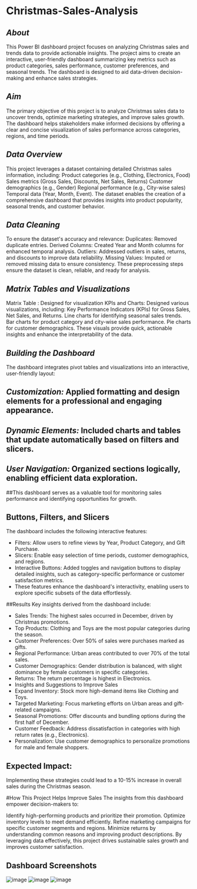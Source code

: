 # Christmas-Sales-Analysis

## *About*
This Power BI dashboard project focuses on analyzing Christmas sales and trends data to provide actionable insights. The project aims to create an interactive, user-friendly dashboard summarizing key metrics such as product categories, sales performance, customer preferences, and seasonal trends. The dashboard is designed to aid data-driven decision-making and enhance sales strategies.

## *Aim*
The primary objective of this project is to analyze Christmas sales data to uncover trends, optimize marketing strategies, and improve sales growth. The dashboard helps stakeholders make informed decisions by offering a clear and concise visualization of sales performance across categories, regions, and time periods.

## *Data Overview*
This project leverages a dataset containing detailed Christmas sales information, including:
Product categories (e.g., Clothing, Electronics, Food)
Sales metrics (Gross Sales, Discounts, Net Sales, Returns)
Customer demographics (e.g., Gender)
Regional performance (e.g., City-wise sales)
Temporal data (Year, Month, Event).
The dataset enables the creation of a comprehensive dashboard that provides insights into product popularity, seasonal trends, and customer behavior.

## *Data Cleaning*
To ensure the dataset's accuracy and relevance:
Duplicates: Removed duplicate entries.
Derived Columns: Created Year and Month columns for enhanced temporal analysis.
Outliers: Addressed outliers in sales, returns, and discounts to improve data reliability.
Missing Values: Imputed or removed missing data to ensure consistency.
These preprocessing steps ensure the dataset is clean, reliable, and ready for analysis.

## *Matrix Tables and Visualizations*
Matrix Table : Designed for visualization
KPIs and Charts: Designed various visualizations, including:
Key Performance Indicators (KPIs) for Gross Sales, Net Sales, and Returns.
Line charts for identifying seasonal sales trends.
Bar charts for product category and city-wise sales performance.
Pie charts for customer demographics.
These visuals provide quick, actionable insights and enhance the interpretability of the data.

## *Building the Dashboard*
The dashboard integrates pivot tables and visualizations into an interactive, user-friendly layout:

## *Customization:* Applied formatting and design elements for a professional and engaging appearance.
## *Dynamic Elements:* Included charts and tables that update automatically based on filters and slicers.
## *User Navigation:* Organized sections logically, enabling efficient data exploration.
##This dashboard serves as a valuable tool for monitoring sales performance and identifying opportunities for growth.

## Buttons, Filters, and Slicers
The dashboard includes the following interactive features:

- Filters: Allow users to refine views by Year, Product Category, and Gift Purchase.
- Slicers: Enable easy selection of time periods, customer demographics, and regions.
- Interactive Buttons: Added toggles and navigation buttons to display detailed insights, such as category-specific performance or customer satisfaction metrics.
- These features enhance the dashboard's interactivity, enabling users to explore specific subsets of the data effortlessly.


##Results
Key insights derived from the dashboard include:
 
- Sales Trends: The highest sales occurred in December, driven by Christmas promotions.
- Top Products: Clothing and Toys are the most popular categories during the season.
- Customer Preferences: Over 50% of sales were purchases marked as gifts.
- Regional Performance: Urban areas contributed to over 70% of the total sales.
- Customer Demographics: Gender distribution is balanced, with slight dominance by female customers in specific categories.
- Returns: The return percentage is highest in Electronics.
- Insights and Suggestions to Improve Sales
- Expand Inventory: Stock more high-demand items like Clothing and Toys.
- Targeted Marketing: Focus marketing efforts on Urban areas and gift-related campaigns.
- Seasonal Promotions: Offer discounts and bundling options during the first half of December.
- Customer Feedback: Address dissatisfaction in categories with high return rates (e.g., Electronics).
- Personalization: Use customer demographics to personalize promotions for male and female shoppers.

## Expected Impact:
Implementing these strategies could lead to a 10-15% increase in overall sales during the Christmas season.

#How This Project Helps Improve Sales
The insights from this dashboard empower decision-makers to:

Identify high-performing products and prioritize their promotion.
Optimize inventory levels to meet demand efficiently.
Refine marketing campaigns for specific customer segments and regions.
Minimize returns by understanding common reasons and improving product descriptions.
By leveraging data effectively, this project drives sustainable sales growth and improves customer satisfaction.

## Dashboard Screenshots
![image](https://github.com/user-attachments/assets/107529e1-5d84-460f-a92a-ec701af2f662)
![image](https://github.com/user-attachments/assets/cc4f3cf0-0599-40f9-b166-04719cc1a69c)
![image](https://github.com/user-attachments/assets/19396d79-9426-4628-921f-22a09e1b6609)



